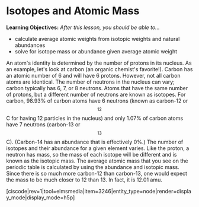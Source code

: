 # Isotopes and Atomic Mass

**Learning Objectives:** _After this lesson, you should be able to…_

* calculate average atomic weights from isotopic weights and natural abundances
* solve for isotope mass or abundance given average atomic weight


An atom's identity is determined by the number of protons in its nucleus. As an example, let's look at carbon (an organic chemist's favorite!). Carbon has an atomic number of 6 and will have 6 protons. However, not all carbon atoms are identical. The number of neutrons in the nucleus can vary; carbon typically has 6, 7, or 8 neutrons. Atoms that have the same number of protons, but a different number of neutrons are known as isotopes. For carbon, 98.93% of carbon atoms have 6 neutrons (known as carbon-12 or $$^{12}$$C for having 12 particles in the nucleus) and only 1.07% of carbon atoms have 7 neutrons (carbon-13 or $$^{13}$$C). (Carbon-14 has an abundance that is effectively 0%.)
The number of isotopes and their abundance for a given element varies. Like the proton, a neutron has mass, so the mass of each isotope will be different and is known as the isotopic mass. The average atomic mass that you see on the periodic table is calculated by using the abundance and isotopic mass. Since there is so much more carbon-12 than carbon-13, one would expect the mass to be much closer to 12 than 13. In fact, it is 12.01 amu.


[ciscode|rev=1|tool=elmsmedia|item=3246|entity_type=node|render=display_mode|display_mode=h5p]


 